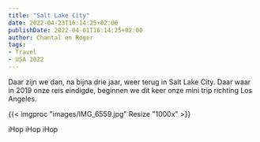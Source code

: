 ```yaml
---
title: "Salt Lake City"
date: 2022-04-23T16:14:25+02:00
publishDate: 2022-04-01T16:14:25+02:00
author: Chantal en Roger
tags:
- Travel
- USA 2022
---
```


Daar zijn we dan, na bijna drie jaar, weer terug in Salt Lake City. Daar waar in 2019 onze reis eindigde, beginnen we dit keer onze mini trip richting Los Angeles.

{{< imgproc "images/IMG_6559.jpg" Resize "1000x" >}}

iHop iHop iHop
